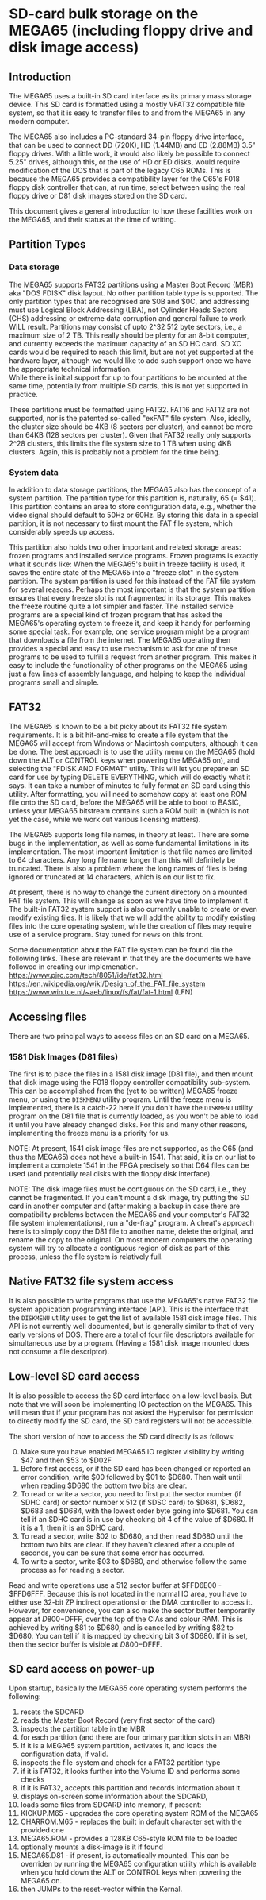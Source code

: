 # SD-card bulk storage on the MEGA65 (including floppy drive and disk image access)

## Introduction

The MEGA65 uses a built-in SD card interface as its primary mass storage device.
This SD card is formatted using a mostly VFAT32 compatible file system, so that it
is easy to transfer files to and from the MEGA65 in any modern computer.

The MEGA65 also includes a PC-standard 34-pin floppy drive interface, that can be used to
connect DD (720K), HD (1.44MB) and ED (2.88MB) 3.5" floppy drives.  With a little
work, it would also likely be possible to connect 5.25" drives, although this, or the use
of HD or ED disks, would require modification of the DOS that is part of the legacy C65
ROMs.  This is because the MEGA65 provides a compatibility layer for the C65's F018
floppy disk controller that can, at run time, select between using the real floppy drive
or D81 disk images stored on the SD card.

This document gives a general introduction to how these facilities work on the MEGA65,
and their status at the time of writing.

## Partition Types

### Data storage

The MEGA65 supports FAT32 partitions using a Master Boot Record (MBR) aka "DOS FDISK"
disk layout.  No other partition table type is supported.  The only partition types
that are recognised are $0B and $0C, and addressing must use Logical Block Addressing (LBA),
not Cylinder Heads Sectors (CHS) addressing or extreme data corruption and general failure
to work WILL result.  Partitions may consist of upto 2^32 512 byte sectors, i.e., a maximum
size of 2 TB.  This really should be plenty for an 8-bit computer, and currently exceeds the
maximum capacity of an SD HC card.  SD XC cards would be required to reach this limit, but 
are not yet supported at the hardware layer, although we would like to add such support once
we have the appropriate technical information.  
While there is initial
support for up to four partitions to be mounted at the same time, potentially from multiple SD cards, this is not yet
supported in practice.

These partitions must be formatted using FAT32.  FAT16 and FAT12 are
not supported, nor is the patented so-called "exFAT" file system.  Also, ideally, the cluster
size should be 4KB (8 sectors per cluster), and cannot be more than 64KB (128 sectors per
cluster).  Given that FAT32 really only supports 2^28 clusters, this limits the file system
size to 1 TB when using 4KB clusters.  Again, this is probably not a problem for the time being.

### System data

In addition to data storage partitions, the MEGA65 also has the concept of a system partition.
The partition type for this partition is, naturally, 65 (= $41).  This partition contains
an area to store configuration data, e.g., whether the video signal should default to 50Hz
or 60Hz.  By storing this data in a special partition, it is not necessary to first mount
the FAT file system, which considerably speeds up access.  

This partition also holds two other
important and related storage areas: frozen programs and installed service programs.
Frozen programs is exactly what it sounds like: When the MEGA65's built in freeze facility
is used, it saves the entire state of the MEGA65 into a "freeze slot" in the system partition.
The system partition is used for this instead of the FAT file system for several reasons.
Perhaps the most important is that the system partition ensures that every freeze slot is
not fragmented in its storage.  This makes the freeze routine quite a lot simpler and faster.
The installed service programs are a special kind of frozen program that has asked the MEGA65's
operating system to freeze it, and keep it handy for performing some special task. For example,
one service program might be a program that downloads a file from the internet. The MEGA65
operating then provides a special and easy to use mechanism to ask for one of these programs
to be used to fulfill a request from another program.  This makes it easy to include the
functionality of other programs on the MEGA65 using just a few lines of assembly language,
and helping to keep the individual programs small and simple.

## FAT32

The MEGA65 is known to be a bit picky about its FAT32 file system requirements.
It is a bit hit-and-miss to create a file system that the MEGA65 will accept from Windows
or Macintosh computers, although it can be done.  The best approach is to use the 
utility menu on the MEGA65 (hold down the ALT or CONTROL keys when powering the MEGA65 on),
and selecting the "FDISK AND FORMAT" utility. This will let you prepare an SD card for use
by typing DELETE EVERYTHING, which will do exactly what it says.  It can take a number of
minutes to fully format an SD card using this utility.  After formatting, you will need to
somehow copy at least one ROM file onto the SD card, before the MEGA65 will be able to boot
to BASIC, unless your MEGA65 bitstream contains such a ROM built in (which is not yet the
case, while we work out various licensing matters).

The MEGA65 supports long file names, in theory at least.  There are some bugs in the implementation,
as well as some fundamental limitations in its implementation. The most important limitation is that
file names are limited to 64 characters.  Any long file name longer than this will definitely be
truncated.  There is also a problem where the long names of files is being ignored or truncated at
14 characters, which is on our list to fix.

At present, there is no way to change the current directory on a mounted FAT file system.
This will change as soon as we have time to implement it.  
The built-in FAT32 system support is also currently unable to create or even modify existing files.
It is likely that we will add the ability to modify existing files into the core operating system,
while the creation of files may require use of a service program.  Stay tuned for news on this front.


Some documentation about the FAT file system can be found din the following links. These are relevant
in that they are the documents we have followed in creating our implemenation.
https://www.pjrc.com/tech/8051/ide/fat32.html  
https://en.wikipedia.org/wiki/Design_of_the_FAT_file_system  
https://www.win.tue.nl/~aeb/linux/fs/fat/fat-1.html (LFN)  

## Accessing files

There are two principal ways to access files on an SD card on a MEGA65. 

### 1581 Disk Images (D81 files)

The first is to place the files
in a 1581 disk image (D81 file), and then mount that disk image using the F018 floppy controller
compatibility sub-system.  This can be accomplished from the (yet to be written) MEGA65 freeze menu,
or using the ```DISKMENU``` utility program.  Until the freeze menu is implemented, there is a catch-22
here if you don't have the ```DISKMENU``` utility program on the D81 file that is currently loaded,
as you won't be able to load it until you have already changed disks.  For this and many other reasons,
implementing the freeze menu is a priority for us.

NOTE: At present, 1541 disk image files are not supported, as the C65 (and thus the MEGA65) does not have
a built-in 1541.  That said, it is on our list to implement a complete 1541 in the FPGA precisely so
that D64 files can be used (and potentially real disks with the floppy disk interface).

NOTE: The disk image files must be contiguous on the SD card, i.e., they cannot be fragmented.  If you can't
mount a disk image, try putting the SD card in another computer and (after making a backup in case there are
compatibility problems between the MEGA65 and your computer's FAT32 file system implementations), run a 
"de-frag" program.  A cheat's approach here is to simply copy the D81 file to another name, delete the original,
and rename the copy to the original.  On most modern computers the operating system will try to allocate a
contiguous region of disk as part of this process, unless the file system is relatively full.

## Native FAT32 file system access

It is also possible to write programs that use the MEGA65's native FAT32 file system application programming
interface (API).  This is the interface that the ```DISKMENU``` utility uses to get the list of available
1581 disk image files.  This API is not currently well documented, but is generally similar to that of very
early versions of DOS.  There are a total of four file descriptors available for simultaneous use by a program.
(Having a 1581 disk image mounted does not consume a file descriptor).

## Low-level SD card access

It is also possible to access the SD card interface on a low-level basis.  But note that we will soon 
be implementing IO protection on the MEGA65. This will mean that if your program has not asked the Hypervisor
for permission to directly modify the SD card, the SD card registers will not be accessible.

The short version of how to access the SD card directly is as follows:

0. Make sure you have enabled MEGA65 IO register visibility by writing $47 and then $53 to $D02F
1. Before first access, or if the SD card has been changed or reported an error condition, write $00 followed by $01 to $D680.  Then wait until when reading $D680 the bottom two bits are clear.
2. To read or write a sector, you need to first put the sector number (if SDHC card) or sector number x 512 (if SDSC card) to $D681, $D682, $D683 and $D684,
with the lowest order byte going into $D681.  You can tell if an SDHC card is in use by checking bit 4 of the value of $D680. If it is a 1,
then it is an SDHC card. 
3. To read a sector, write $02 to $D680, and then read $D680 until the bottom two bits are clear.  If they haven't cleared after a couple of seconds, you can be sure that some error has occurred.
4. To write a sector, write $03 to $D680, and otherwise follow the same process as for reading a sector.

Read and write operations use a 512 sector buffer at $FFD6E00 - $FFD6FFF.  Because this is not located in the normal IO area, you have to
either use 32-bit ZP indirect operationsi or the DMA controller to access it. However, for convenience, you can also make the sector buffer temporarily appear at $D800-$DFFF, over the top of the CIAs and colour RAM.  This is achieved by writing $81 to $D680, and is cancelled by writing $82 to $D680.  You can tell if it is mapped by checking bit 3 of $D680. If it is set, then the sector buffer is visible at $D800-$DFFF.

## SD card access on power-up

Upon startup, basically the MEGA65 core operating system performs the following:  

1. resets the SDCARD
1. reads the Master Boot Record (very first sector of the card)
1. inspects the partition table in the MBR
1. for each partition (and there are four primary partition slots in an MBR)
  1. If it is a MEGA65 system partition, activates it, and loads the configuration data, if valid.
  1. inspects the file-system and check for a FAT32 partition type
  1. if it is FAT32, it looks further into the Volume ID and performs some checks
  1. if it is FAT32, accepts this partition and records information about it.
1. displays on-screen some information about the SDCARD,
1. loads some files from SDCARD into memory, if present:
  1. KICKUP.M65 - upgrades the core operating system ROM of the MEGA65
  1. CHARROM.M65 - replaces the built in default character set with the provided one
  1. MEGA65.ROM - provides a 128KB C65-style ROM file to be loaded
1. optionally mounts a disk-image is it if found
  1. MEGA65.D81 - if present, is automatically mounted.  This can be overriden by running the MEGA65 configuration utility which is 
available when you hold down the ALT or CONTROL keys when powering the MEGA65 on.
1. then JUMPs to the reset-vector within the Kernal.


